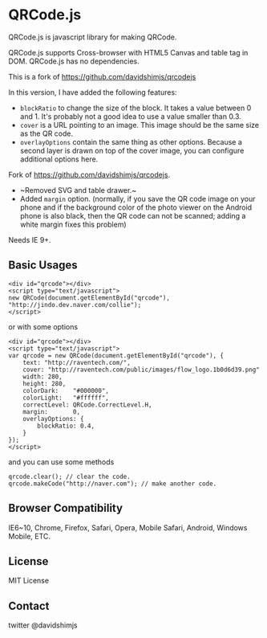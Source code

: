 # QRCode.js

QRCode.js is javascript library for making QRCode.

QRCode.js supports Cross-browser with HTML5 Canvas and table tag in DOM. QRCode.js has no dependencies.

This is a fork of https://github.com/davidshimjs/qrcodejs

In this version, I have added the following features:

- `blockRatio` to change the size of the block. It takes a value between 0 and 1. It's probably not a good idea to use a value smaller than 0.3.
- `cover` is a URL pointing to an image. This image should be the same size as the QR code.
- `overlayOptions` contain the same thing as other options. Because a second layer is drawn on top of the cover image, you can configure additional options here.

Fork of <https://github.com/davidshimjs/qrcodejs>.

* ~Removed SVG and table drawer.~
* Added `margin` option. (normally, if you save the QR code
image on your phone and if the background color of the photo
viewer on the Android phone is also black, then the QR code
can not be scanned; adding a white margin fixes this problem)

Needs IE 9+.

## Basic Usages

```
<div id="qrcode"></div>
<script type="text/javascript">
new QRCode(document.getElementById("qrcode"), "http://jindo.dev.naver.com/collie");
</script>
```

or with some options

```
<div id="qrcode"></div>
<script type="text/javascript">
var qrcode = new QRCode(document.getElementById("qrcode"), {
	text: "http://raventech.com/",
	cover: "http://raventech.com/public/images/flow_logo.1b0d6d39.png"
	width: 280,
	height: 280,
	colorDark:    "#000000",
	colorLight:   "#ffffff",
	correctLevel: QRCode.CorrectLevel.H,
	margin:       0,
	overlayOptions: {
		blockRatio: 0.4,
	}
});
</script>
```

and you can use some methods

```
qrcode.clear(); // clear the code.
qrcode.makeCode("http://naver.com"); // make another code.
```

## Browser Compatibility

IE6~10, Chrome, Firefox, Safari, Opera, Mobile Safari, Android, Windows Mobile, ETC.

## License

MIT License

## Contact
twitter @davidshimjs


